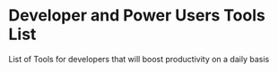 # Developer and Power Users Tools List
List of Tools for developers that will boost productivity on a daily basis
